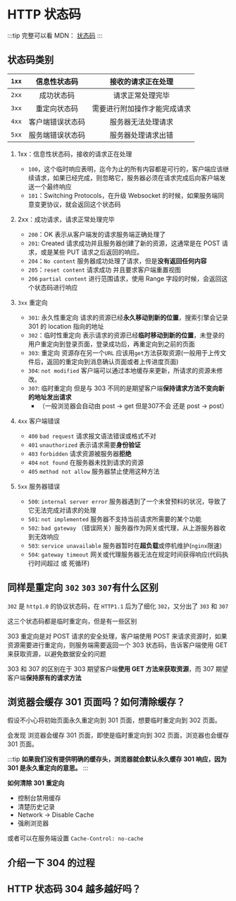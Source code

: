 # HTTP 状态码

:::tip
完整可以看 MDN： [状态码](https://developer.mozilla.org/zh-CN/docs/Web/HTTP/Status)
:::

## 状态码类别

| `1xx` |   信息性状态码   |      接收的请求正在处理      |
| ----- | :--------------: | :--------------------------: |
| `2xx` |    成功状态码    |       请求正常处理完毕       |
| `3xx` |   重定向状态码   | 需要进行附加操作才能完成请求 |
| `4xx` | 客户端错误状态码 |      服务器无法处理请求      |
| `5xx` | 服务端错误状态码 |      服务器处理请求出错      |

1. 1xx：信息性状态码，接收的请求正在处理
   - `100`，这个临时响应表明，迄今为止的所有内容都是可行的，客户端应该继续请求，如果已经完成，则忽略它，服务器必须在请求完成后向客户端发送一个最终响应
   - `101`：Switching Protocols，在升级 Websocket 的时候，如果服务端同意变更协议，就会返回这个状态码
2. 2xx：成功请求，请求正常处理完毕
   - `200`：OK 表示从客户端发的请求服务端正确处理了
   - `201`: Created 请求成功并且服务器创建了新的资源，这通常是在 POST 请求，或是某些 PUT 请求之后返回的响应。
   - `204`：`No content` 服务器成功处理了请求，但是**没有返回任何内容**
   - `205`：`reset content` 请求成功 并且要求客户端重置视图
   - `206` `partial content` 进行范围请求，使用 Range 字段的时候，会返回这个状态码进行响应
3. `3xx` 重定向
   - `301`: 永久性重定向 请求的资源已经**永久移动到新的位置**，搜索引擎会记录 301 的 location 指向的地址
   - `302`：临时性重定向 表示请求的资源已经**临时移动到新的位置**，未登录的用户重定向到登录页面，登录成功后，再重定向到之前的页面
   - `303`: 重定向 资源存在另一个`URL` 应该用`get`方法获取资源(一般用于上传文件后，返回的重定向到消息确认页面或者上传进度页面)
   - `304`: `not modified` 客户端可以通过本地缓存来更新，所请求的资源未修改。
   - `307`: 临时重定向 但是与 303 不同的是期望客户端**保持请求方法不变向新的地址发出请求**
     - （一般浏览器会自动由 post -> get 但是307不会 还是 post -> post）
4. `4xx` 客户端错误
   - `400` `bad request` 请求报文语法错误或格式不对
   - `401` `unauthorized` 表示请求需要**身份验证**
   - `403` `forbidden` 请求资源被服务器**拒绝**
   - `404` `not found` 在服务器未找到请求的资源
   - `405` `method not allow` 服务器禁止使用这种方法

5. `5xx` 服务器错误
    - `500`: `internal server error` 服务器遇到了一个未曾预料的状况，导致了它无法完成对请求的处理
    - `501`: `not implemented` 服务器不支持当前请求所需要的某个功能
    - `502`: `bad gateway` （错误网关）服务器作为网关或代理，从上游服务器收到无效响应
    - `503`: `service unavailable` 服务器暂时在**超负载**或停机维护(`nginx`限速)
    - `504`: `gateway timeout` 网关或代理服务器无法在规定时间获得响应(代码执行时间超过 或 死循环)

## 同样是重定向 `302` `303` `307`有什么区别

`302` 是 `http1.0` 的协议状态码，在 `HTTP1.1` 后为了细化 `302`，又分出了 `303` 和 `307`

这三个状态码都是临时重定向，但是有一些区别

303 重定向是对 POST 请求的安全处理，客户端使用 POST 来请求资源时，如果资源需要进行重定向，则服务端需要返回一个 303 状态码，告诉客户端使用 GET 来获取资源，以避免数据安全的问题

303 和 307 的区别在于 303 期望客户端**使用 GET 方法来获取资源**，而 307 期望客户端**保持原有的请求方法**

## 浏览器会缓存 301 页面吗？如何清除缓存？

假设不小心将初始页面永久重定向到 301 页面，想要临时重定向到 302 页面。

会发现 浏览器会缓存 301 页面，即使是临时重定向到 302 页面，浏览器也会缓存 301 页面。

:::tip
**如果我们没有提供明确的缓存头，浏览器就会默认永久缓存 301 响应，因为 301 是永久重定向的意思。**
:::

**如何清除 301 重定向**

- 控制台禁用缓存
- 清楚历史记录
- Network -> Disable Cache
- 强刷浏览器

或者可以在服务端设置 `Cache-Control: no-cache`

## 介绍一下 304 的过程

## HTTP 状态码 304 越多越好吗？
